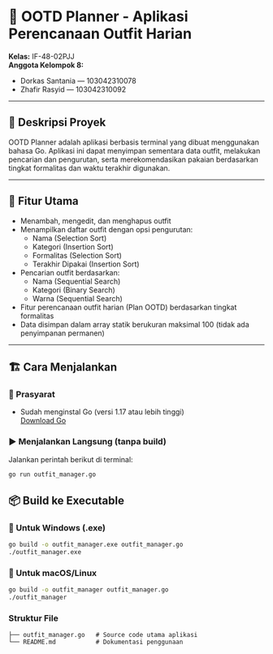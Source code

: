 # 👗 OOTD Planner - Aplikasi Perencanaan Outfit Harian

**Kelas:** IF-48-02PJJ  
**Anggota Kelompok 8:**
- Dorkas Santania — 103042310078  
- Zhafir Rasyid — 103042310092  

---

## 🧰 Deskripsi Proyek

OOTD Planner adalah aplikasi berbasis terminal yang dibuat menggunakan bahasa Go.
Aplikasi ini dapat menyimpan sementara data outfit, melakukan pencarian dan pengurutan, serta merekomendasikan pakaian berdasarkan tingkat formalitas dan waktu terakhir digunakan.

---

## 🎯 Fitur Utama

- Menambah, mengedit, dan menghapus outfit
- Menampilkan daftar outfit dengan opsi pengurutan:
  - Nama (Selection Sort)
  - Kategori (Insertion Sort)
  - Formalitas (Selection Sort)
  - Terakhir Dipakai (Insertion Sort)
- Pencarian outfit berdasarkan:
  - Nama (Sequential Search)
  - Kategori (Binary Search)
  - Warna (Sequential Search)
- Fitur perencanaan outfit harian (Plan OOTD) berdasarkan tingkat formalitas
- Data disimpan dalam array statik berukuran maksimal 100 (tidak ada penyimpanan permanen)

---

## 🏗️ Cara Menjalankan

### 📌 Prasyarat

- Sudah menginstal Go (versi 1.17 atau lebih tinggi)  
  [Download Go](https://golang.org/dl/)

### ▶️ Menjalankan Langsung (tanpa build)

Jalankan perintah berikut di terminal:

```bash
go run outfit_manager.go
```

## 📦 Build ke Executable

### 🔹 Untuk Windows (.exe)

```bash
go build -o outfit_manager.exe outfit_manager.go
./outfit_manager.exe
```

### 🔹 Untuk macOS/Linux

```bash
go build -o outfit_manager outfit_manager.go
./outfit_manager
```

###  Struktur File
```
├── outfit_manager.go   # Source code utama aplikasi
└── README.md           # Dokumentasi penggunaan
```
